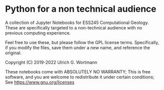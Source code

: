 # Python for a non technical audience
A collection of Jupyter Notebooks for ESS245 Computational Geology. 
These are specifically targeted to a non-technical audience with no
previous computing experience.

Feel free to use these, but please follow the GPL license
terms. Specifically, if you modify the files, save them under a new
name, and reference the original.

Copyright (C) 2019-2022 Ulrich G. Wortmann 

These notebooks come with ABSOLUTELY NO WARRANTY; This is free
software, and you are welcome to redistribute it under certain
conditions; See https://www.gnu.org/licenses
